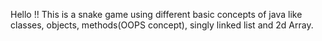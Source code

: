 Hello !! This is a snake game using different basic concepts of java like classes, objects, methods(OOPS concept), singly linked list and 2d Array.
